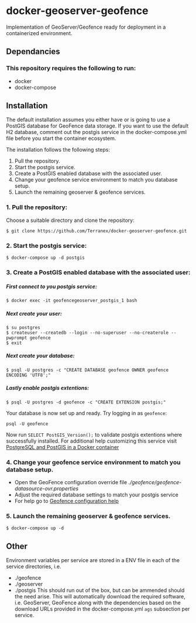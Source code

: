 # docker-geoserver-geofence
Implementation of GeoServer/Geofence ready for deployment in a containerized environment.

## Dependancies
### This repository requires the following to run:
- docker
- docker-compose

## Installation
The default installation assumes you either have or is going to use a PostGIS database for GeoFence data storage. 
If you want to use the default H2 database, comment out the postgis service in the docker-compose.yml file before you start the container ecosystem.

The installation follows the following steps:

1. Pull the repository.
2. Start the postgis service.
3. Create a PostGIS enabled database with the associated user.
4. Change your geofence service environment to match you database setup.
5. Launch the remaining geoserver & geofence services.

### 1. Pull the repository:
Choose a suitable directory and clone the repository:
```
$ git clone https://github.com/Terranex/docker-geoserver-geofence.git
```

### 2. Start the postgis service:
`$ docker-compose up -d postgis`

### 3. Create a PostGIS enabled database with the associated user:
##### First connect to you postgis service:
`$ docker exec -it geofencegeoserver_postgis_1 bash`
##### Next create your user:
```
$ su postgres
$ createuser --createdb --login --no-superuser --no-createrole --pwprompt geofence
$ exit
```
##### Next create your database:
`$ psql -U postgres -c "CREATE DATABASE geofence OWNER geofence ENCODING 'UTF8';"`
##### Lastly enable postgis extentions:
`$ psql -U postgres -d geofence -c "CREATE EXTENSION postgis;"`

Your database is now set up and ready. 
Try logging in as `geofence`:
```
psql -U geofence
```
Now run `SELECT PostGIS_Version();` to validate postgis extentions where successfully installed.
For additional help customizing this service visit [PostgreSQL and PostGIS in a Docker container](https://hub.docker.com/r/cheewai/postgis/)

### 4. Change your geofence service environment to match you database setup.
 - Open the GeoFence configuration override file *./geofence/geofence-datasource-ovr.properties*
 - Adjust the required database settings to match your postgis service
 - For help go to [Geofence configuration help](https://github.com/geoserver/geofence/wiki/GeoFence-configuration)

### 5. Launch the remaining geoserver & geofence services.
`$ docker-compose up -d`


## Other
Environment variables per service are stored in a ENV file in each of the service directories, i.e.
- ./geofence
- ./geoserver
- ./postgis
This should run out of the box, but can be ammended should the need arise.
This will automatically download the required software, i.e. GeoServer, GeoFence along with the dependencies based on the download URLs provided in the docker-compose.yml `ags` subsection per service.
